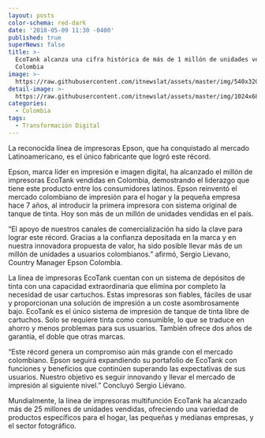 ```yaml
---
layout: posts
color-schema: red-dark
date: '2018-05-09 11:30 -0400'
published: true
superNews: false
title: >-
  EcoTank alcanza una cifra histórica de más de 1 millón de unidades vendidas en
  Colombia
image: >-
  https://raw.githubusercontent.com/itnewslat/assets/master/img/540x320/ecotank-p.jpg
detail-image: >-
  https://raw.githubusercontent.com/itnewslat/assets/master/img/1024x680/ecotank-g.jpg
categories:
  - Colombia
tags:
  - Transformación Digital
---
```

La reconocida línea de impresoras Epson, que ha conquistado al mercado Latinoamericano, es el único fabricante que logró este récord.

Epson, marca líder en impresión e imagen digital, ha alcanzado el millón de impresoras EcoTank vendidas en Colombia, demostrando el liderazgo que tiene este producto entre los consumidores latinos. Epson reinventó el mercado colombiano de impresión para el hogar y la pequeña empresa hace 7 años, al introducir la primera impresora con sistema original de tanque de tinta. Hoy son más de un millón de unidades vendidas en el país.

“El apoyo de nuestros canales de comercialización ha sido la clave para lograr este récord. Gracias a la confianza depositada en la marca y en nuestra innovadora propuesta de valor, ha sido posible llevar más de un millón de unidades a usuarios colombianos.” afirmó, Sergio Lievano, Country Manager Epson Colombia.

La línea de impresoras EcoTank cuentan con un sistema de depósitos de tinta con una capacidad extraordinaria que elimina por completo la necesidad de usar cartuchos. Estas impresoras son fiables, fáciles de usar y proporcionan una solución de impresión a un coste asombrosamente bajo. EcoTank es el único sistema de impresión de tanque de tinta libre de cartuchos. Solo se requiere tinta como consumible, lo que se traduce en ahorro y menos problemas para sus usuarios. También ofrece dos años de garantía, el doble que otras marcas.

“Este récord genera un compromiso aún más grande con el mercado colombiano. Epson seguirá expandiendo su portafolio de EcoTank con funciones y beneficios que continúen superando las expectativas de sus usuarios. Nuestro objetivo es seguir innovando y llevar el mercado de impresión al siguiente nivel.” Concluyó Sergio Liévano.

Mundialmente, la línea de impresoras multifunción EcoTank ha alcanzado más de 25 millones de unidades vendidas, ofreciendo una variedad de productos específicos para el hogar, las pequeñas y medianas empresas, y el sector fotográfico.